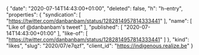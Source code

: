 {
  "date": "2020-07-14T14:43:00+01:00",
  "deleted": false,
  "h": "h-entry",
  "properties": {
    "syndication": [
      "https://twitter.com/danbanbam/status/1282814957814333441"
    ],
    "name": [
      "Like of @danbanbam's tweet"
    ],
    "published": [
      "2020-07-14T14:43:00+01:00"
    ],
    "like-of": [
      "https://twitter.com/danbanbam/status/1282814957814333441"
    ]
  },
  "kind": "likes",
  "slug": "2020/07/e7qzf",
  "client_id": "https://indigenous.realize.be"
}
